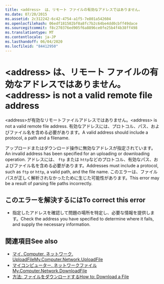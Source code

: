 ```yaml
---
title: <address>  は、リモート ファイルの有効なアドレスではありません。
ms.date: 07/20/2015
ms.assetid: 2c312242-6c42-4754-a1f5-7e801a542604
ms.openlocfilehash: 06edf181502bf0a8fc7b2c64be4dd0cbff49dace
ms.sourcegitcommit: f8c270376ed905f6a8896ce0fe25b4f4b38ff498
ms.translationtype: MT
ms.contentlocale: ja-JP
ms.lasthandoff: 06/04/2020
ms.locfileid: "84412950"
---
```

# <a name="address-is-not-a-valid-remote-file-address"></a><span data-ttu-id="baaef-102">\<address> は、リモート ファイルの有効なアドレスではありません。</span><span class="sxs-lookup"><span data-stu-id="baaef-102">\<address> is not a valid remote file address</span></span>
<span data-ttu-id="baaef-103">\<address>が有効なリモートファイルアドレスではありません。</span><span class="sxs-lookup"><span data-stu-id="baaef-103">\<address> is not a valid remote file address.</span></span> <span data-ttu-id="baaef-104">有効なアドレスには、プロトコル、パス、およびファイル名を含める必要があります。</span><span class="sxs-lookup"><span data-stu-id="baaef-104">A valid address should include a protocol, a path and a filename.</span></span>  
  
 <span data-ttu-id="baaef-105">アップロードまたはダウンロード操作に無効なアドレスが指定されています。</span><span class="sxs-lookup"><span data-stu-id="baaef-105">An invalid address has been specified for an uploading or downloading operation.</span></span> <span data-ttu-id="baaef-106">アドレスには、 `ftp` または `http`などのプロトコル、有効なパス、およびファイル名を含める必要があります。</span><span class="sxs-lookup"><span data-stu-id="baaef-106">Addresses must include a protocol, such as `ftp` or `http`, a valid path, and the file name.</span></span> <span data-ttu-id="baaef-107">このエラーは、ファイル パスが正しく解析されなかったために生じた可能性があります。</span><span class="sxs-lookup"><span data-stu-id="baaef-107">This error may be a result of parsing file paths incorrectly.</span></span>  
  
## <a name="to-correct-this-error"></a><span data-ttu-id="baaef-108">このエラーを解決するには</span><span class="sxs-lookup"><span data-stu-id="baaef-108">To correct this error</span></span>  
  
- <span data-ttu-id="baaef-109">指定したアドレスを確認して問題の場所を特定し、必要な情報を提供します。</span><span class="sxs-lookup"><span data-stu-id="baaef-109">Check the address you have specified to determine where it fails, and supply the necessary information.</span></span>  
  
## <a name="see-also"></a><span data-ttu-id="baaef-110">関連項目</span><span class="sxs-lookup"><span data-stu-id="baaef-110">See also</span></span>

- [<span data-ttu-id="baaef-111">マイ. Computer. ネットワーク. UploadFile</span><span class="sxs-lookup"><span data-stu-id="baaef-111">My.Computer.Network.UploadFile</span></span>](xref:Microsoft.VisualBasic.Devices.Network.UploadFile%2A)
- [<span data-ttu-id="baaef-112">マイコンピューター. ネットワークファイル</span><span class="sxs-lookup"><span data-stu-id="baaef-112">My.Computer.Network.DownloadFile</span></span>](xref:Microsoft.VisualBasic.Devices.Network.DownloadFile%2A)
- [<span data-ttu-id="baaef-113">方法: ファイルをダウンロードする</span><span class="sxs-lookup"><span data-stu-id="baaef-113">How to: Download a File</span></span>](../developing-apps/programming/computer-resources/how-to-download-a-file.md)
